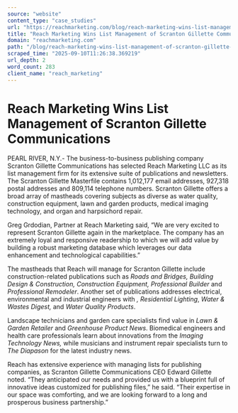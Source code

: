 ```yaml
---
source: "website"
content_type: "case_studies"
url: "https://reachmarketing.com/blog/reach-marketing-wins-list-management-of-scranton-gillette-communications/"
title: "Reach Marketing Wins List Management of Scranton Gillette Communications"
domain: "reachmarketing.com"
path: "/blog/reach-marketing-wins-list-management-of-scranton-gillette-communications/"
scraped_time: "2025-09-10T11:26:38.369219"
url_depth: 2
word_count: 283
client_name: "reach_marketing"
---
```


# Reach Marketing Wins List Management of Scranton Gillette Communications

PEARL RIVER, N.Y.- The business-to-business publishing company Scranton Gillette Communications has selected Reach Marketing LLC as its list management firm for its extensive suite of publications and newsletters. The Scranton Gillette Masterfile contains 1,012,177 email addresses, 927,318 postal addresses and 809,114 telephone numbers. Scranton Gillette offers a broad array of mastheads covering subjects as diverse as water quality, construction equipment, lawn and garden products, medical imaging technology, and organ and harpsichord repair.

Greg Grdodian, Partner at Reach Marketing said, “We are very excited to represent Scranton Gillette again in the marketplace. The company has an extremely loyal and responsive readership to which we will add value by building a robust marketing database which leverages our data enhancement and technological capabilities.”

The mastheads that Reach will manage for Scranton Gillette include construction-related publications such as _Roads and Bridges, Building Design & Construction, Construction Equipment, Professional Builder_ and _Professional Remodeler_. Another set of publications addresses electrical, environmental and industrial engineers with _, Residential Lighting_, _Water & Wastes Digest,_ and _Water Quality Products_.

Landscape technicians and garden care specialists find value in _Lawn & Garden Retailer_ and _Greenhouse Product News_. Biomedical engineers and health care professionals learn about innovations from the _Imaging Technology News,_ while musicians and instrument repair specialists turn to _The Diapason_ for the latest industry news.

Reach has extensive experience with managing lists for publishing companies, as Scranton Gillette Communications CEO Edward Gillette noted. “They anticipated our needs and provided us with a blueprint full of innovative ideas customized for publishing files,” he said. “Their expertise in our space was comforting, and we are looking forward to a long and prosperous business partnership.”